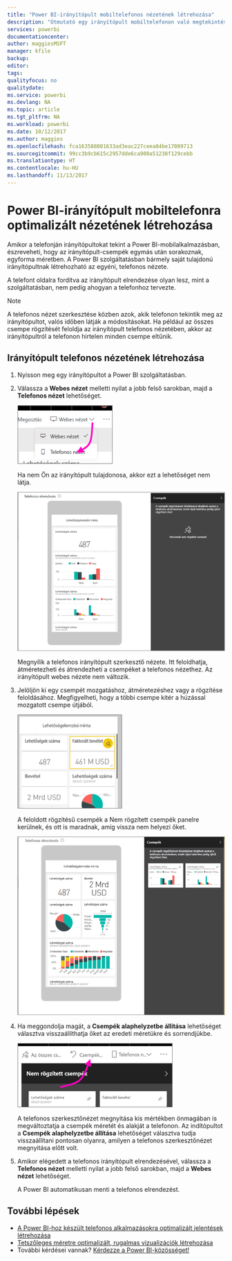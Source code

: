 ```yaml
---
title: "Power BI-irányítópult mobiltelefonos nézetének létrehozása"
description: "Útmutató egy irányítópult mobiltelefonon való megtekintésre készült egyéni nézetének létrehozásához a Power BI szolgáltatásban."
services: powerbi
documentationcenter: 
author: maggiesMSFT
manager: kfile
backup: 
editor: 
tags: 
qualityfocus: no
qualitydate: 
ms.service: powerbi
ms.devlang: NA
ms.topic: article
ms.tgt_pltfrm: NA
ms.workload: powerbi
ms.date: 10/12/2017
ms.author: maggies
ms.openlocfilehash: fca163588801633ad3eac227ceea84be17089713
ms.sourcegitcommit: 99cc3b9cb615c2957dde6ca908a51238f129cebb
ms.translationtype: HT
ms.contentlocale: hu-HU
ms.lasthandoff: 11/13/2017
---
```

# <a name="create-a-view-of-a-power-bi-dashboard-optimized-for-mobile-phones"></a>Power BI-irányítópult mobiltelefonra optimalizált nézetének létrehozása
Amikor a telefonján irányítópultokat tekint a Power BI-mobilalkalmazásban, észreveheti, hogy az irányítópult-csempék egymás után sorakoznak, egyforma méretben. A Power BI szolgáltatásban bármely saját tulajdonú irányítópultnak létrehozható az egyéni, telefonos nézete.

A telefont oldalra fordítva az irányítópult elrendezése olyan lesz, mint a szolgáltatásban, nem pedig ahogyan a telefonhoz tervezte.

> [!NOTE]
> A telefonos nézet szerkesztése közben azok, akik telefonon tekintik meg az irányítópultot, valós időben látják a módosításokat. Ha például az összes csempe rögzítését feloldja az irányítópult telefonos nézetében, akkor az irányítópultról a telefonon hirtelen minden csempe eltűnik. 
> 
> 

## <a name="create-a-phone-view-of-a-dashboard"></a>Irányítópult telefonos nézetének létrehozása
1. Nyisson meg egy irányítópultot a Power BI szolgáltatásban.
2. Válassza a **Webes nézet** melletti nyilat a jobb felső sarokban, majd a **Telefonos nézet** lehetőséget.

    ![](media/service-create-dashboard-mobile-phone-view/power-bi-service-phone-view-dashboard.png)

    Ha nem Ön az irányítópult tulajdonosa, akkor ezt a lehetőséget nem látja.

    ![](media/service-create-dashboard-mobile-phone-view/power-bi-mobile-edit-phone-view-canvas.png)

    Megnyílik a telefonos irányítópult szerkesztő nézete. Itt feloldhatja, átméretezheti és átrendezheti a csempéket a telefonos nézethez. Az irányítópult webes nézete nem változik.


1. Jelöljön ki egy csempét mozgatáshoz, átméretezéshez vagy a rögzítése feloldásához. Megfigyelheti, hogy a többi csempe kitér a húzással mozgatott csempe útjából.
   
    ![](media/service-create-dashboard-mobile-phone-view/power-bi-unpin-tile-phone-dashboard.png)
   
    A feloldott rögzítésű csempék a Nem rögzített csempék panelre kerülnek, és ott is maradnak, amíg vissza nem helyezi őket.
   
    ![](media/service-create-dashboard-mobile-phone-view/power-bi-mobile-edit-phone-view-post-edit.png)
2. Ha meggondolja magát, a **Csempék  alaphelyzetbe állítása** lehetőséget választva visszaállíthatja őket az eredeti méretükre és sorrendjükbe.
   
    ![](media/service-create-dashboard-mobile-phone-view/power-bi-service-phone-view-reset-tiles.png)
   
    A telefonos szerkesztőnézet megnyitása kis mértékben önmagában is megváltoztatja a csempék méretét és alakját a telefonon. Az indítópultot a **Csempék alaphelyzetbe állítása** lehetőséget választva tudja visszaállítani pontosan olyanra, amilyen a telefonos szerkesztőnézet megnyitása előtt volt.
3. Amikor elégedett a telefonos irányítópult elrendezésével, válassza a **Telefonos nézet** melletti nyilat a jobb felső sarokban, majd a **Webes nézet** lehetőséget.
   
    A Power BI automatikusan menti a telefonos elrendezést.

## <a name="next-steps"></a>További lépések
* [A Power BI-hoz készült telefonos alkalmazásokra optimalizált jelentések létrehozása](desktop-create-phone-report.md)
* [Tetszőleges méretre optimalizált, rugalmas vizualizációk létrehozása](desktop-create-responsive-visuals.md)
* További kérdései vannak? [Kérdezze a Power BI-közösséget!](http://community.powerbi.com/)

